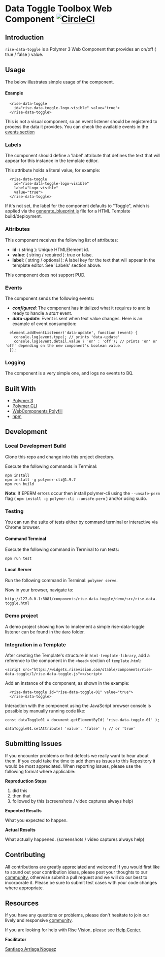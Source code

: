 # Data Toggle Toolbox Web Component  [![CircleCI](https://circleci.com/gh/Rise-Vision/rise-data-toggle/tree/master.svg?style=svg)](https://circleci.com/gh/Rise-Vision/rise-data-toggle/tree/master)

## Introduction

`rise-data-toggle` is a Polymer 3 Web Component that provides an on/off ( true / false ) value.

## Usage

The below illustrates simple usage of the component.

#### Example

```
  <rise-data-toggle
    id="rise-data-toggle-logo-visible" value="true">
  </rise-data-toggle>
```

This is not a visual component, so an event listener should be registered to
process the data it provides. You can check the available events in the [events section](#events)

### Labels

The component should define a 'label' attribute that defines the text that will appear for this instance in the template editor.

This attribute holds a literal value, for example:

```
  <rise-data-toggle
    id="rise-data-toggle-logo-visible"
    label="Logo visible"
    value="true">
  </rise-data-toggle>
```

If it's not set, the label for the component defaults to "Toggle", which is applied via the [generate_blueprint.js](https://github.com/Rise-Vision/html-template-library/blob/master/generate_blueprint.js) file for a HTML Template build/deployment.

### Attributes

This component receives the following list of attributes:

- **id**: ( string ): Unique HTMLElement id.
- **value**: ( string / required ): true or false.
- **label**: ( string / optional ): A label key for the text that will appear in the template editor. See 'Labels' section above.

This component does not support PUD.

### Events

The component sends the following events:

- **_configured_**: The component has initialized what it requires to and is ready to handle a _start_ event.
- **_data-update_**: Event is sent when text value changes. Here is an example of event consumption:
```
  element.addEventListener('data-update', function (event) {
    console.log(event.type); // prints 'data-update'
    console.log(event.detail.value ? 'on' : 'off'); // prints 'on' or 'off' depending on the new component's boolean value.
  });
```

### Logging

The component is a very simple one, and logs no events to BQ.

## Built With
- [Polymer 3](https://www.polymer-project.org/)
- [Polymer CLI](https://github.com/Polymer/tools/tree/master/packages/cli)
- [WebComponents Polyfill](https://www.webcomponents.org/polyfills/)
- [npm](https://www.npmjs.org)

## Development

### Local Development Build
Clone this repo and change into this project directory.

Execute the following commands in Terminal:

```
npm install
npm install -g polymer-cli@1.9.7
npm run build
```

**Note**: If EPERM errors occur then install polymer-cli using the `--unsafe-perm` flag ( `npm install -g polymer-cli --unsafe-perm` ) and/or using sudo.

### Testing
You can run the suite of tests either by command terminal or interactive via Chrome browser.

#### Command Terminal
Execute the following command in Terminal to run tests:

```
npm run test
```

#### Local Server
Run the following command in Terminal: `polymer serve`.

Now in your browser, navigate to:

```
http://127.0.0.1:8081/components/rise-data-toggle/demo/src/rise-data-toggle.html
```

### Demo project

A demo project showing how to implement a simple rise-data-toggle listener can be found in the `demo` folder.

### Integration in a Template

After creating the Template's structure in `html-template-library`, add a reference to the component in the `<head>` section of `template.html`:

```
<script src="https://widgets.risevision.com/stable/components/rise-data-toggle/1/rise-data-toggle.js"></script>
```

Add an instance of the component, as shown in the example:

```
  <rise-data-toggle id="rise-data-toggle-01" value="true">
  </rise-data-toggle>
```

Interaction with the component using the JavaScript browser console is possible
by manually running code like:

```
const dataToggle01 = document.getElementById( 'rise-data-toggle-01' );

dataToggle01.setAttribute( 'value', 'false' ); // or 'true'
```

## Submitting Issues
If you encounter problems or find defects we really want to hear about them. If you could take the time to add them as issues to this Repository it would be most appreciated. When reporting issues, please use the following format where applicable:

**Reproduction Steps**

1. did this
2. then that
3. followed by this (screenshots / video captures always help)

**Expected Results**

What you expected to happen.

**Actual Results**

What actually happened. (screenshots / video captures always help)

## Contributing
All contributions are greatly appreciated and welcome! If you would first like to sound out your contribution ideas, please post your thoughts to our [community](https://help.risevision.com/hc/en-us/community/topics), otherwise submit a pull request and we will do our best to incorporate it. Please be sure to submit test cases with your code changes where appropriate.

## Resources
If you have any questions or problems, please don't hesitate to join our lively and responsive [community](https://help.risevision.com/hc/en-us/community/topics).

If you are looking for help with Rise Vision, please see [Help Center](https://help.risevision.com/hc/en-us).

**Facilitator**

[Santiago Arriaga Noguez](https://github.com/santiagonoguez "Santiago Arriaga Noguez")
